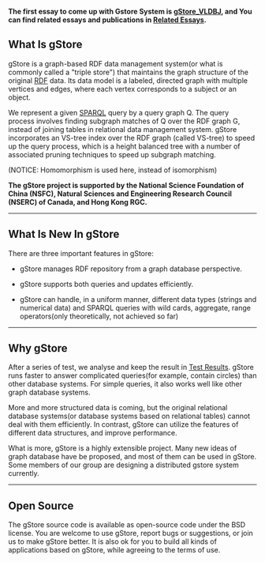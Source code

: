 **The first essay to come up with Gstore System is [gStore_VLDBJ](pdf/gStoreVLDBJ.pdf), and You can find related essays and publications in [Related Essays](ESSAY.md).**

## What Is gStore

gStore is a graph-based RDF data management system(or what is commonly called a "triple store") that maintains the graph structure of the original [RDF](http://www.w3.org/TR/rdf11-concepts/) data. Its data model is a labeled, directed graph with multiple vertices and edges, where each vertex corresponds to a subject or an object. 

We represent a given [SPARQL](http://www.w3.org/TR/sparql11-overview/) query by a query graph Q. The query process involves finding subgraph matches of Q over the RDF graph G, instead of joining tables in relational data management system. gStore incorporates an VS-tree index over the RDF graph (called VS-tree) to speed up the query process, which is a height balanced tree with a number of associated pruning techniques to speed up subgraph matching.

(NOTICE: Homomorphism is used here, instead of isomorphism)

**The gStore project is supported by the National Science Foundation of China (NSFC), Natural Sciences and Engineering Research Council (NSERC) of Canada, and Hong Kong RGC.**

- - -

## What Is New In gStore

There are three important features in gStore:

- gStore manages RDF repository from a graph database perspective.

- gStore supports both queries and updates efficiently.

- gStore can handle, in a uniform manner, different data types (strings and numerical data) and SPARQL queries with wild cards, aggregate, range operators(only theoretically, not achieved so far)

- - -

## Why gStore

After a series of test, we analyse and keep the result in [Test Results](TEST.md). gStore runs faster to answer complicated queries(for example, contain circles) than other database systems. For simple queries, it also works well like other graph database systems. 
	
More and more structured data is coming, but the original relational database systems(or database systems based on relational tables) cannot deal with them efficiently. In contrast, gStore can utilize the features of different data structures, and improve performance. 
	
What is more, gStore is a highly extensible project. Many new ideas of graph database have be proposed, and most of them can be used in gStore. Some members of our group are designing a distributed gstore system currently.

- - -

## Open Source

The gStore source code is available as open-source code under the BSD license. You are welcome to use gStore, report bugs or suggestions, or join us to make gStore better. It is also ok for you to build all kinds of applications based on gStore, while agreeing to the terms of use.

